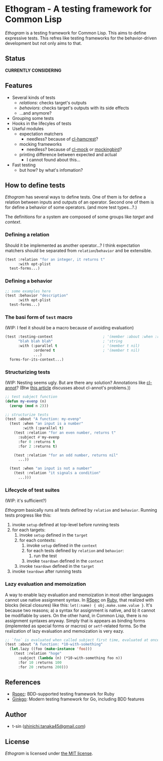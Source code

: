 # Ethogram - A testing framework for Common Lisp

*Ethogram* is a testing framework for Common Lisp. This aims to define expressive tests. This refres like testing frameworks for the behavior-driven development but not only aims to that.

## Status

**CURRENTLY CONSIDERING**

## Features

- Several kinds of tests
    - *relations*: checks target's outputs
    - *behaviors*: checks target's outputs with its side effects
    - ...and anymore?
- Grouping some tests
- Hooks in the lifecyles of tests
- Useful modules
    - expectation matchers
        - needless? because of [cl-hamcrest](https://github.com/40ants/cl-hamcrest)?
    - mocking frameworks
        - needless? because of [cl-mock](https://github.com/Ferada/cl-mock) or [mockingbird](https://github.com/Chream/mockingbird)?
    - printing difference between expected and actual
        - I cannot found about this...
- Fast testing
    - but how? by what's infomation?

## How to define tests

*Ethogram* has several ways to define tests. One of them is for define a relation between inputs and outputs of an operator. Second one of them is for define a behavior of some operators. (and more test types...?.)

The definitions for a system are composed of some groups like *target* and *context*.

### Defining a relation

Should it be implemented as another operator...? I think expectation matchers should be separated from `relation`/`behavior` and be extensible.

```lisp
(test :relation "for an integer, it returns t"
      :with opt-plist
  test-forms...)
```

### Defining a behavior

```lisp
;; some examples here
(test :behavior "description"
      :with opt-plist
  test-forms...)
```

### The basi form of `test` macro

(WIP: I feel it should be a macro because of avoiding evaluation)

```lisp
(test :testing-context                       ; '(member :about :when :relation :behavior)
      "blah blah blah"                       ; 'string
      :with (:parallel t                     ; '(member t nil)
             :ordered t                      ; '(member t nil)
             ...)
  forms-for-its-context...)
```

### Structurizing tests

(WIP: Nesting seems ugly. But are there any solution? Annotations like [cl-annot](https://github.com/m2ym/cl-annot)? (Btw [this article](https://y2q-actionman.hatenablog.com/entry/2019/12/20/) discusses about cl-annot's problems.))

```lisp
;; test subject function
(defun my-evenp (n)
  (zerop (mod n 2)))

;; structurize tests
(test :about "A function: my-evenp"
  (test :when "an input is a number"
        :with (:parallel t)
    (test :relation "for an even number, returns t"
      :subject #'my-evenp
      :for 0 :returns t
      :for 2 :returns t)

    (test :relation "for an odd number, returns nil"
      ...))

  (test :when "an input is not a number"
    (test :relation "it signals a condition"
      ...)))
```

### Lifecycle of test suites

(WIP: it's sufficient?)

*Ethogram* basically runs all tests defined by `relation` and `behavior`. Running tests progress like this:

1. invoke `setup` defined at top-level before running tests
2. for each targets:
    1. invoke `setup` defined in the `target`
    2. for each contexts:
        1. invoke `setup` defined in the `context`
        2. for each tests defined by `relation` and `behavior`:
            1. run the test
        3. invoke `teardown` defined in the `context`
    3. invoke `teardown` defined in the `target`
3. invoke `teardown` after running tests

### Lazy evaluation and memoization

A way to enable lazy evaluation and memoization in most other languages cannot use native assignment syntax. In [RSpec](https://rspec.info) on [Ruby](https://www.ruby-lang.org/), that realized with blocks (leical closures) like this: `let(:name) { obj.make.some.value }`. It's because two reasons; a) a syntax for assignment is native, and b) it cannot be modifiable by users. On the other hand, in Common Lisp, there is no assignment syntaxes anyway. Simply that is appears as binding forms (implemnted as special forms or macros) or `setf`-related forms. So the realization of lazy evaluation and memoization is very eazy.

```lisp
;; `foo` is evaluated when called subject first time, evaluated at once and memoized
(test :about "A function: *10-with-something"
  (let.lazy ((foo (make-instance 'foo)))
    (test :relation "hoge"
      :subject (lambda (n) (*10-with-something foo n))
      :for 10 :returns 100
      :for 20 :returns 200)))
```

## References

- [Rspec](https://github.com/rspec/rspec-metagem): BDD-supported testing framework for Ruby
- [Ginkgo](https://github.com/onsi/ginkgo): Modern testing framework for Go, including BDD features

## Author

- t-sin (<shinichi.tanaka45@gmail.com>)

## License

*Ethogram* is licensed under [the MIT license](LICENSE).
